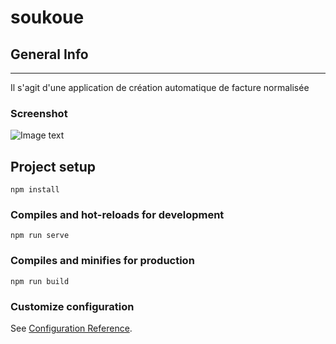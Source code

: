 # soukoue
## General Info
***
Il s'agit d'une application de création automatique de facture normalisée
### Screenshot
![Image text](/soukoue/src/assets/Capture%20d%E2%80%99%C3%A9cran%20de%202022-07-03%2003-38-17.png)

## Project setup
```
npm install
```

### Compiles and hot-reloads for development
```
npm run serve
```

### Compiles and minifies for production
```
npm run build
```

### Customize configuration
See [Configuration Reference](https://cli.vuejs.org/config/).
